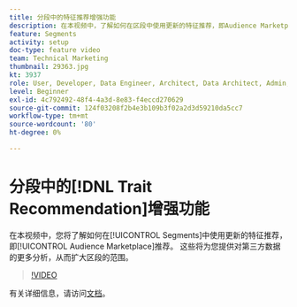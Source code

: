 ```yaml
---
title: 分段中的特征推荐增强功能
description: 在本视频中，了解如何在区段中使用更新的特征推荐，即Audience Marketplace推荐。 获得有关第三方数据的更多洞察，这些数据可以扩大区段的范围。
feature: Segments
activity: setup
doc-type: feature video
team: Technical Marketing
thumbnail: 29363.jpg
kt: 3937
role: User, Developer, Data Engineer, Architect, Data Architect, Admin, Leader
level: Beginner
exl-id: 4c792492-48f4-4a3d-8e83-f4eccd270629
source-git-commit: 124f03208f2b4e3b109b3f02a2d3d59210da5cc7
workflow-type: tm+mt
source-wordcount: '80'
ht-degree: 0%

---
```


# 分段中的[!DNL Trait Recommendation]增强功能

在本视频中，您将了解如何在[!UICONTROL Segments]中使用更新的特征推荐，即[!UICONTROL Audience Marketplace]推荐。 这些将为您提供对第三方数据的更多分析，从而扩大区段的范围。

>[!VIDEO](https://video.tv.adobe.com/v/29363/?quality=12)

有关详细信息，请访问[文档](https://experienceleague.adobe.com/docs/audience-manager/user-guide/features/segments/trait-recommendations.html)。
